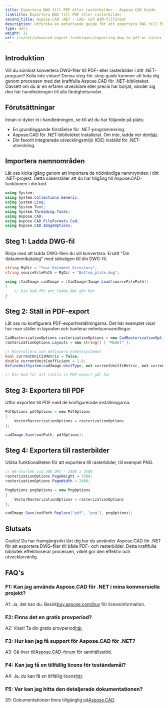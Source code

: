 ```yaml
---
title: Exportera DWG till PDF eller rasterbilder - Aspose.CAD Guide
linktitle: Exportera DWG till PDF eller rasterbilder
second_title: Aspose.CAD .NET - CAD- och BIM-filformat
description: Utforska en omfattande guide för att exportera DWG till PDF eller rasterbilder med Aspose.CAD för .NET. Lär dig stegen, förutsättningarna och kom igång med detta kraftfulla bibliotek.
type: docs
weight: 11
url: /sv/net/advanced-export-techniques/exporting-dwg-to-pdf-or-raster-images/
---
```

## Introduktion

Vill du sömlöst konvertera DWG-filer till PDF- eller rasterbilder i ditt .NET-program? Kolla inte vidare! Denna steg-för-steg-guide kommer att leda dig genom processen med det kraftfulla Aspose.CAD för .NET-biblioteket. Oavsett om du är en erfaren utvecklare eller precis har börjat, vänder sig den här handledningen till alla färdighetsnivåer.

## Förutsättningar

Innan vi dyker in i handledningen, se till att du har följande på plats:

- En grundläggande förståelse för .NET-programmering.
-  Aspose.CAD för .NET-biblioteket installerat. Om inte, ladda ner den[här](https://releases.aspose.com/cad/net/).
- Din favorit integrerade utvecklingsmiljö (IDE) inställd för .NET-utveckling.

## Importera namnområden

Låt oss kicka igång genom att importera de nödvändiga namnrymden i ditt .NET-projekt. Detta säkerställer att du har tillgång till Aspose.CAD-funktionen i din kod.

```csharp
using System;
using System.Collections.Generic;
using System.Linq;
using System.Text;
using System.Threading.Tasks;
using Aspose.CAD;
using Aspose.CAD.FileFormats.Cad;
using Aspose.CAD.ImageOptions;
```

## Steg 1: Ladda DWG-fil

Börja med att ladda DWG-filen du vill konvertera. Ersätt "Din dokumentkatalog" med sökvägen till din DWG-fil.

```csharp
string MyDir = "Your Document Directory";
string sourceFilePath = MyDir + "Bottom_plate.dwg";

using (CadImage cadImage = (CadImage)Image.Load(sourceFilePath))
{
    // Din kod för att ladda DWG går här
}
```

## Steg 2: Ställ in PDF-export

Låt oss nu konfigurera PDF-exportinställningarna. Det här exemplet visar hur man ställer in layouten och hanterar enhetsomvandlingar.

```csharp
CadRasterizationOptions rasterizationOptions = new CadRasterizationOptions();
rasterizationOptions.Layouts = new string[] { "Model" };

// Kontrollera och definiera enhetssystemet
bool currentUnitIsMetric = false;
double currentUnitCoefficient = 1.0;
DefineUnitSystem(cadImage.UnitType, out currentUnitIsMetric, out currentUnitCoefficient);

// Din kod för att ställa in PDF-export går här
```

## Steg 3: Exportera till PDF

Utför exporten till PDF med de konfigurerade inställningarna.

```csharp
PdfOptions pdfOptions = new PdfOptions
{
    VectorRasterizationOptions = rasterizationOptions
};

cadImage.Save(outPath, pdfOptions);
```

## Steg 4: Exportera till rasterbilder

Utöka funktionaliteten för att exportera till rasterbilder, till exempel PNG.

```csharp
// A4-storlek vid 300 DPI - 2480 x 3508
rasterizationOptions.PageHeight = 3508;
rasterizationOptions.PageWidth = 2480;

PngOptions pngOptions = new PngOptions
{
    VectorRasterizationOptions = rasterizationOptions
};

cadImage.Save(outPath.Replace("pdf", "png"), pngOptions);
```

## Slutsats

Grattis! Du har framgångsrikt lärt dig hur du använder Aspose.CAD för .NET för att exportera DWG-filer till både PDF- och rasterbilder. Detta kraftfulla bibliotek effektiviserar processen, vilket gör den effektiv och utvecklarvänlig.

## FAQ's

### F1: Kan jag använda Aspose.CAD för .NET i mina kommersiella projekt?

 A1: Ja, det kan du. Besök[buy.aspose.com/buy](https://purchase.aspose.com/buy) för licensinformation.

### F2: Finns det en gratis provperiod?

 A2: Visst! Ta din gratis provperiod[här](https://releases.aspose.com/).

### F3: Hur kan jag få support för Aspose.CAD för .NET?

 A3: Gå över till[Aspose.CAD-forum](https://forum.aspose.com/c/cad/19) för samhällsstöd.

### F4: Kan jag få en tillfällig licens för teständamål?

 A4: Ja, du kan få en tillfällig licens[här](https://purchase.aspose.com/temporary-license/).

### F5: Var kan jag hitta den detaljerade dokumentationen?

 S5: Dokumentationen finns tillgänglig på[Aspose.CAD](https://reference.aspose.com/cad/net/).